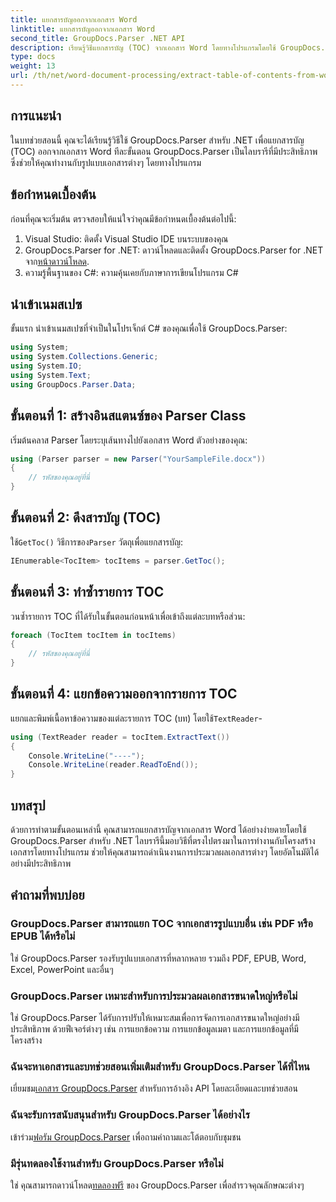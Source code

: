 ```yaml
---
title: แยกสารบัญออกจากเอกสาร Word
linktitle: แยกสารบัญออกจากเอกสาร Word
second_title: GroupDocs.Parser .NET API
description: เรียนรู้วิธีแยกสารบัญ (TOC) จากเอกสาร Word โดยทางโปรแกรมโดยใช้ GroupDocs.Parser สำหรับ .NET
type: docs
weight: 13
url: /th/net/word-document-processing/extract-table-of-contents-from-word-document/
---
```

## การแนะนำ
ในบทช่วยสอนนี้ คุณจะได้เรียนรู้วิธีใช้ GroupDocs.Parser สำหรับ .NET เพื่อแยกสารบัญ (TOC) ออกจากเอกสาร Word ทีละขั้นตอน GroupDocs.Parser เป็นไลบรารีที่มีประสิทธิภาพซึ่งช่วยให้คุณทำงานกับรูปแบบเอกสารต่างๆ โดยทางโปรแกรม
## ข้อกำหนดเบื้องต้น
ก่อนที่คุณจะเริ่มต้น ตรวจสอบให้แน่ใจว่าคุณมีข้อกำหนดเบื้องต้นต่อไปนี้:
1. Visual Studio: ติดตั้ง Visual Studio IDE บนระบบของคุณ
2.  GroupDocs.Parser for .NET: ดาวน์โหลดและติดตั้ง GroupDocs.Parser for .NET จาก[หน้าดาวน์โหลด](https://releases.groupdocs.com/parser/net/).
3. ความรู้พื้นฐานของ C#: ความคุ้นเคยกับภาษาการเขียนโปรแกรม C#

## นำเข้าเนมสเปซ
ขั้นแรก นำเข้าเนมสเปซที่จำเป็นในโปรเจ็กต์ C# ของคุณเพื่อใช้ GroupDocs.Parser:
```csharp
using System;
using System.Collections.Generic;
using System.IO;
using System.Text;
using GroupDocs.Parser.Data;
```
## ขั้นตอนที่ 1: สร้างอินสแตนซ์ของ Parser Class
เริ่มต้นคลาส Parser โดยระบุเส้นทางไปยังเอกสาร Word ตัวอย่างของคุณ:
```csharp
using (Parser parser = new Parser("YourSampleFile.docx"))
{
    // รหัสของคุณอยู่ที่นี่
}
```
## ขั้นตอนที่ 2: ดึงสารบัญ (TOC)
 ใช้`GetToc()` วิธีการของ`Parser` วัตถุเพื่อแยกสารบัญ:
```csharp
IEnumerable<TocItem> tocItems = parser.GetToc();
```
## ขั้นตอนที่ 3: ทำซ้ำรายการ TOC
วนซ้ำรายการ TOC ที่ได้รับในขั้นตอนก่อนหน้าเพื่อเข้าถึงแต่ละบทหรือส่วน:
```csharp
foreach (TocItem tocItem in tocItems)
{
    // รหัสของคุณอยู่ที่นี่
}
```
## ขั้นตอนที่ 4: แยกข้อความออกจากรายการ TOC
 แยกและพิมพ์เนื้อหาข้อความของแต่ละรายการ TOC (บท) โดยใช้`TextReader`-
```csharp
using (TextReader reader = tocItem.ExtractText())
{
    Console.WriteLine("----");
    Console.WriteLine(reader.ReadToEnd());
}
```

## บทสรุป
ด้วยการทำตามขั้นตอนเหล่านี้ คุณสามารถแยกสารบัญจากเอกสาร Word ได้อย่างง่ายดายโดยใช้ GroupDocs.Parser สำหรับ .NET ไลบรารีนี้มอบวิธีที่ตรงไปตรงมาในการทำงานกับโครงสร้างเอกสารโดยทางโปรแกรม ช่วยให้คุณสามารถดำเนินงานการประมวลผลเอกสารต่างๆ โดยอัตโนมัติได้อย่างมีประสิทธิภาพ

## คำถามที่พบบ่อย
### GroupDocs.Parser สามารถแยก TOC จากเอกสารรูปแบบอื่น เช่น PDF หรือ EPUB ได้หรือไม่
ใช่ GroupDocs.Parser รองรับรูปแบบเอกสารที่หลากหลาย รวมถึง PDF, EPUB, Word, Excel, PowerPoint และอื่นๆ
### GroupDocs.Parser เหมาะสำหรับการประมวลผลเอกสารขนาดใหญ่หรือไม่
ใช่ GroupDocs.Parser ได้รับการปรับให้เหมาะสมเพื่อการจัดการเอกสารขนาดใหญ่อย่างมีประสิทธิภาพ ด้วยฟีเจอร์ต่างๆ เช่น การแยกข้อความ การแยกข้อมูลเมตา และการแยกข้อมูลที่มีโครงสร้าง
### ฉันจะหาเอกสารและบทช่วยสอนเพิ่มเติมสำหรับ GroupDocs.Parser ได้ที่ไหน
 เยี่ยมชม[เอกสาร GroupDocs.Parser](https://reference.groupdocs.com/parser/net/) สำหรับการอ้างอิง API โดยละเอียดและบทช่วยสอน
### ฉันจะรับการสนับสนุนสำหรับ GroupDocs.Parser ได้อย่างไร
 เข้าร่วม[ฟอรัม GroupDocs.Parser](https://forum.groupdocs.com/c/parser/17) เพื่อถามคำถามและโต้ตอบกับชุมชน
### มีรุ่นทดลองใช้งานสำหรับ GroupDocs.Parser หรือไม่
 ใช่ คุณสามารถดาวน์โหลด[ทดลองฟรี](https://releases.groupdocs.com/) ของ GroupDocs.Parser เพื่อสำรวจคุณลักษณะต่างๆ